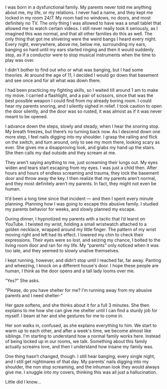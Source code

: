 I was born in a dysfunctional family. My parents never told me anything about me, my life, or my relations. I never had a name, and they kept me locked in my room 24/7. My room had no windows, no doors, and most definitely no TV. The only thing I was allowed to have was a small tablet that allowed me to watch certain videos. I still never really took it seriously, as I imagined this was normal, and that all other families do this as well. The only thing that got me shivering were the weird bangs I heard every night. Every night, everywhere, above me, below me, surrounding my ears, banging so hard until my ears started ringing and then it would suddenly stop, as if a conductor were to stop musical instruments when the time to play was over.  
  
I didn't bother to find out who or what was banging, but I had some theories. At around the age of 11, I decided I would go down that basement and see once and for all what was down there.  
  
I had been practicing my fighting skills, so I waited till around 1 am to make my move. I carried a flashlight, and a pair of scissors, since that was the best possible weapon I could find from my already boring room. I could hear my parents snoring, and I silently sighed in relief. I took caution to open the door silently, and the door was so rusted, it was almost as if it was never meant to be opened.  
  
I advance down the steps, slowly and steady, when I hear the snoring stop. My breath freezes, but there’s no turning back now. As I descend down one more step, I feel nails digging into my shoulder. I grasp the railing and flick on the switch, and turn around, only to see my mom there, looking scary as ever. She gives me a disapproving look, and grabs my hand up the stairs. She then calls my dad outside and they scream at me.   
  
  
They aren’t saying anything to me, just screaming their lungs out. My eyes widen and tears start escaping from my eyes. I was just a child then. After hours and hours of endless screaming and trauma, they lock the basement door and throw away the key. I then realize that my parents aren’t normal, and they most definitely aren’t my parents. In fact, they might not even be human.  
  
It’d been a long time since that incident — and then I spent every minute planning. Planning how I was going to escape this abusive family. I studied my parents behavior for weeks, and slowly planned my escape.   
  
During dinner, I hypnotized my parents with a tactic that I’d learnt on YouTube. I twisted my wrist, holding a small wristwatch attached to a golden necklace, wrapped around my little finger. The pattern of my wrist moving right and left had its effect. I lowered my chin to check their expressions. Their eyes were so lost, and seizing my chance, I bolted to the living room door and ran for my life. My “parents” only noticed when it was too late, and they seemed to slowly unalive themselves.   
  
  
I kept running, however, and didn’t stop until I reached far, far away. Panting and wheezing, I knock on a different house's door. I hope these people are human, I think as the door opens and a tall lady looms over me.   
  
“Yes?” She asks.  
  
“Please, do you have shelter for me? I’m running away from my abusive parents and I need shelter-”  
  
Her gaze softens, and she thinks about it for a full 3 minutes. She then explains to me how she can give me shelter until I can find a sturdy job for myself. I beam at her and she gestures for me to come in.  
  
Her son walks in, confused, as she explains everything to him. We start to warm up to each other, and after a week's time, we become almost like siblings. I'm starting to understand how a normal family works here. Instead of being locked up in our rooms, we talk. Something about this family actually screams love, and then I understand how insane my family was.  
  
One thing hasn’t changed, though. I still hear banging, every single night, and I still get nightmares of that day. My parents’ nails digging into my shoulder, the non stop screaming, and the inhuman look they would always give me. I snuggle into my covers, thinking this was all just a hallucination.  
  
Little did I know…  
